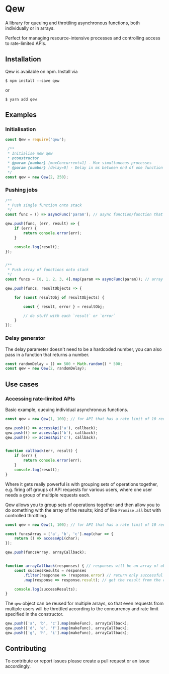 # Qew

A library for queuing and throttling asynchronous functions, both individually or in arrays.

Perfect for managing resource-intensive processes and controlling access to rate-limited APIs.

## Installation

Qew is available on npm. Install via 

```
$ npm install --save qew
```

or

```
$ yarn add qew
```

## Examples

### Initialisation

```javascript
const Qew = require('qew');

 /**
 * Initialise new qew
 * @constructor
 * @param {number} [maxConcurrent=1] - Max simultaneous processes
 * @param {number} [delay=0] - Delay in ms between end of one function and start of the next
 */
const qew = new Qew(2, 250);
```

### Pushing jobs

```javascript
/** 
 * Push single function onto stack
 */
const func = () => asyncFunc('param'); // async function/function that returns a promise

qew.push(func, (err, result) => {
    if (err) {
        return console.error(err);
    }

    console.log(result);
});


/** 
 * Push array of functions onto stack
 */
const funcs = [0, 1, 2, 3, 4].map(param => asyncFunc(param)); // array of async functions

qew.push(funcs, resultObjects => {

    for (const resultObj of resultObjects) {

        const { result, error } = resultObj;

        // do stuff with each `result` or `error`
    }
});
```

### Delay generator

The delay parameter doesn't need to be a hardcoded number, you can also pass in a function that returns a number.

```javascript
const randomDelay = () => 500 + Math.random() * 500;
const qew = new Qew(2, randomDelay);
```

## Use cases

### Accessing rate-limited APIs

Basic example, queuing individual asynchronous functions.

```javascript
const qew = new Qew(1, 100); // for API that has a rate limit of 10 reqs/sec

qew.push(() => accessApi('a'), callback);
qew.push(() => accessApi('b'), callback);
qew.push(() => accessApi('c'), callback);


function callback(err, result) {
    if (err) {
        return console.error(err);
    }
    console.log(result);
}
```

Where it gets really powerful is with grouping sets of operations together, e.g. firing off groups of API requests for various users, where one user needs a group of multiple requests each.

Qew allows you to group sets of operations together and then allow you to do something with the array of the results; kind of like `Promise.all` but with controlled throttling.

```javascript
const qew = new Qew(1, 100); // for API that has a rate limit of 10 reqs/sec

const funcsArray = ['a', 'b', 'c'].map(char => {
    return () => accessApi(char);
});

qew.push(funcsArray, arrayCallback);


function arrayCallback(responses) { // responses will be an array of objects with schema [{ result, error }]
    const successResults = responses
        .filter(response => !response.error) // return only successful results
        .map(response => response.result); // get the result from the response object

    console.log(successResults);
}
```

The `qew` object can be reused for multiple arrays, so that even requests from multiple users will be throttled according to the concurrency and rate limit specified in the constructor.

```javascript
qew.push(['a', 'b', 'c'].map(makeFunc), arrayCallback);
qew.push(['d', 'e', 'f'].map(makeFunc), arrayCallback);
qew.push(['g', 'h', 'i'].map(makeFunc), arrayCallback);
```


## Contributing

To contribute or report issues please create a pull request or an issue accordingly.